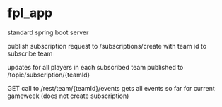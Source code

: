 # fpl_app
standard spring boot server

publish subscription request to /subscriptions/create with team id to subscribe team

updates for all players in each subscribed team published to /topic/subscription/{teamId} 

GET call to /rest/team/{teamId}/events gets all events so far for current gameweek (does not create subscription)
